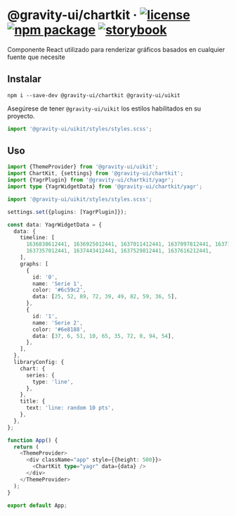 # @gravity-ui/chartkit &middot; [![license](https://img.shields.io/badge/license-MIT-brightgreen.svg)](LICENSE) [![npm package](https://img.shields.io/npm/v/@gravity-ui/chartkit)](https://www.npmjs.com/package/@gravity-ui/chartkit) [![storybook](https://img.shields.io/badge/Storybook-deployed-ff4685)](https://preview.gravity-ui.com/chartkit/)

Componente React utilizado para renderizar gráficos basados en cualquier fuente que necesite

## Instalar

```shell
npm i --save-dev @gravity-ui/chartkit @gravity-ui/uikit
```

Asegúrese de tener `@gravity-ui/uikit` los estilos habilitados en su proyecto.

```typescript
import '@gravity-ui/uikit/styles/styles.scss';
```

## Uso

```typescript
import {ThemeProvider} from '@gravity-ui/uikit';
import ChartKit, {settings} from '@gravity-ui/chartkit';
import {YagrPlugin} from '@gravity-ui/chartkit/yagr';
import type {YagrWidgetData} from '@gravity-ui/chartkit/yagr';

import '@gravity-ui/uikit/styles/styles.scss';

settings.set({plugins: [YagrPlugin]});

const data: YagrWidgetData = {
  data: {
    timeline: [
      1636838612441, 1636925012441, 1637011412441, 1637097812441, 1637184212441, 1637270612441,
      1637357012441, 1637443412441, 1637529812441, 1637616212441,
    ],
    graphs: [
      {
        id: '0',
        name: 'Serie 1',
        color: '#6c59c2',
        data: [25, 52, 89, 72, 39, 49, 82, 59, 36, 5],
      },
      {
        id: '1',
        name: 'Serie 2',
        color: '#6e8188',
        data: [37, 6, 51, 10, 65, 35, 72, 0, 94, 54],
      },
    ],
  },
  libraryConfig: {
    chart: {
      series: {
        type: 'line',
      },
    },
    title: {
      text: 'line: random 10 pts',
    },
  },
};

function App() {
  return (
    <ThemeProvider>
      <div className="app" style={{height: 500}}>
        <ChartKit type="yagr" data={data} />
      </div>
    </ThemeProvider>
  );
}

export default App;
```
